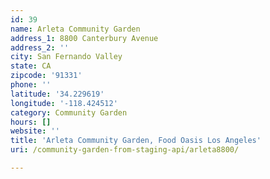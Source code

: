 ```yaml
---
id: 39
name: Arleta Community Garden
address_1: 8800 Canterbury Avenue
address_2: ''
city: San Fernando Valley
state: CA
zipcode: '91331'
phone: ''
latitude: '34.229619'
longitude: '-118.424512'
category: Community Garden
hours: []
website: ''
title: 'Arleta Community Garden, Food Oasis Los Angeles'
uri: /community-garden-from-staging-api/arleta8800/

---
```

